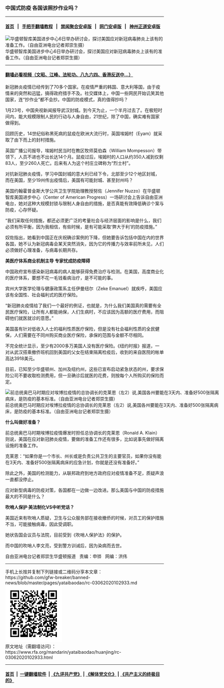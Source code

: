 ### 中国式防疫   各国该照抄作业吗？
------------------------

#### [首页](https://github.com/gfw-breaker/banned-news/blob/master/README.md) &nbsp;&nbsp;|&nbsp;&nbsp; [手把手翻墙教程](https://github.com/gfw-breaker/guides/wiki) &nbsp;&nbsp;|&nbsp;&nbsp; [禁闻聚合安卓版](https://github.com/gfw-breaker/bn-android) &nbsp;&nbsp;|&nbsp;&nbsp; [网门安卓版](https://github.com/oGate2/oGate) &nbsp;&nbsp;|&nbsp;&nbsp; [神州正道安卓版](https://github.com/SzzdOgate/update) 



<div id="headerimg">
 <img alt="华盛顿智库美国进步中心6日举办研讨会，探讨美国应对新冠病毒肺炎上该有的准备工作。（自由亚洲电台记者郑崇生摄）" src="https://www.rfa.org/mandarin/yataibaodao/huanjing/rc-03062020102933.html/1.jpg/@@images/ce5f4910-d9a6-475e-860d-640ede35694d.jpeg" title="华盛顿智库美国进步中心6日举办研讨会，探讨美国应对新冠病毒肺炎上该有的准备工作。（自由亚洲电台记者郑崇生摄）"/>
 <div id="headerimgcontents">
  <div id="headerimgcaption">
   <span>
    华盛顿智库美国进步中心6日举办研讨会，探讨美国应对新冠病毒肺炎上该有的准备工作。（自由亚洲电台记者郑崇生摄）
   </span>
   <!-- zoomattribute -->
  </div>
  <!-- headerimgcaption -->
 </div>
 <!-- headerimagecontents -->
</div>

<hr/>


#### [翻墙必看视频（文昭、江峰、法轮功、八九六四、香港反送中...）](https://github.com/gfw-breaker/banned-news/blob/master/pages/link3.md)

<div id="storytext">
 <div>
  <div class="slot_header">
  </div>
 </div>
 <p>
  新冠肺炎疫情已经传到了70多个国家。在疫情严重的韩国、意大利等国，由于疫情来的突然和迅猛，搞得政府措手不及。社交媒体上，中国一些网民开始讥笑其他国家，连“抄作业”都不会抄。中国的防疫模式，真的值得抄吗？
 </p>
 <p>
  1月23号，中国央视新闻报导武汉封城。到今天为止，一个半月过去了。在极短时间内，能大规模限制人民的行动与人身自由，21世纪，除了中国，确实难有国家做得到。
 </p>
 <p>
  回顾历史，14世纪俗称黑死病的鼠疫在欧洲大流行时，英国埃姆村（Eyam）就采取了由下而上的封村措施。
 </p>
 <p>
  英国广播公司报导，埃姆村民当时在教区牧师莫伯森（William Mompesson）带领下，人员不进也不出长达14个月。鼠疫过后，埃姆村的人口从约350人减到仅剩83人，至少260人死亡。后来有人为这个村庄立碑称为“烈士村”。
 </p>
 <p>
  对抗新冠肺炎疫情，学习中国封城的意大利已经下令，北部至少12个地区封城，而在美国，至少19州传出疫情后，美国有可能封城、甚至封州吗？
 </p>
 <p>
  美国约翰霍普金斯大学公共卫生学院助理教授努佐（Jennifer Nuzzo）在华盛顿智库美国进步中心（Center of American Progress）一场研讨会上告诉自由亚洲电台，她对这种大规模封锁与限制人身自由的措施，是否真能有效降低确诊个案与防疫，心存怀疑。
 </p>
 <p>
  “我们采取任何措施，都还必须更广泛的考量社会与经济层面的影响是什么，我们必须有所平衡，因为我相信，有些时候，是有可能采取‘弊大于利’的防疫措施。”
 </p>
 <p>
  奴佐指出，她看到中国正在庆祝确诊案例的下降，但她要告诉包括中国在内的世界各国，她不认为新冠病毒会某天突然消失，因为它的传播力与效率前所未见，人们必须做好心理准备，与病毒长期共存。
 </p>
 <p>
 </p>
 <p>
 </p>
 <p>
  <b>
   美医疗体系商业机制主导
  </b>
  <b>
  </b>
  <b>
   专家忧成防疫障碍
  </b>
  <b>
  </b>
 </p>
 <p>
  中国政府宣布感染新冠病毒的病人能够获得免费治疗与检测。在美国，高度商业化的医疗体系，要想不花一毛钱看病治疗，是不可能的事。
 </p>
 <p>
  宾州大学医学伦理与健康政策系主任伊曼纽尔（Zeke Emanuel）就疾呼，美国应该有全国性、社会福利式的医疗保险。
 </p>
 <p>
  “新冠肺炎疫情给了我们一个最好的例证，也就是，为什么我们美国真的需要有全民医疗保险，让所有人都能纳保，人们生病时，不应该因为高额的医疗费用，而阻碍他们就医就诊的意愿。”
 </p>
 <p>
  美国虽有针对低收入人士的福利性质医疗保险，但是没有社会福利性质的全民健保，人们需要在不同州购买商业医疗保险，承保的范围与金额不尽相同。
 </p>
 <p>
  不完全统计显示，至少有2000多万美国人没有医疗保险。《纽约时报》报道，一对从武汉搭乘撤侨班机回到美国的父女在结束隔离检疫后，收到的来自医院的帐单高达3918美元。
 </p>
 <p>
  目前，已知至少华盛顿州、加州及纽约州，这些已宣布启动紧急状态的州，要求保险公司不要收取检测费用，但一旦确诊后就医的花费，则按每个人所购买的保险而定。
 </p>
 <p>
  <div class="image-inline captioned" style="width:680px;">
   <div style="width:680px;">
    <img alt="前总统奥巴马时期应对埃博拉疫情的总协调长的克莱恩（左2）说,美国各州要能在3天内、准备好500张隔离病床，是防疫的基本标准。（自由亚洲电台记者郑崇生摄）" src="https://www.rfa.org/mandarin/yataibaodao/huanjing/rc-03062020102933.html/2.jpg" title="前总统奥巴马时期应对埃博拉疫情的总协调长的克莱恩（左2）说,美国各州要能在3天内、准备好500张隔离病床，是防疫的基本标准。（自由亚洲电台记者郑崇生摄）"/>
   </div>
   <div class="image-caption">
    <span style="width:680px;">
     前总统奥巴马时期应对埃博拉疫情的总协调长的克莱恩（左2）说,美国各州要能在3天内、准备好500张隔离病床，是防疫的基本标准。（自由亚洲电台记者郑崇生摄）
    </span>
    <span class="copyright">
    </span>
   </div>
  </div>
 </p>
 <p>
  <b>
   什么叫做好准备？
  </b>
  <b>
  </b>
 </p>
 <p>
  前总统奥巴马时期埃博拉疫情爆发时担任总协调长的克莱恩（Ronald A. Klain）则说，美国在应对新冠肺炎疫情，要做的准备工作还有很多，比如说事先做好隔离设施的准备工作。
 </p>
 <p>
  克莱恩：“如果你是一个市长、州长或是负责公共卫生的主要官员，如果你没有能在3天内、准备好500张隔离病床的应急计划，你就是还没有准备好。”
 </p>
 <p>
  除此之外，美国的检测能力，从联邦政府到地方政府应对疫情准备不足，质疑声浪一直都没停止。
 </p>
 <p>
  应对新型病毒的防疫对策，各国都在一边做一边改进。那么美国与中国的防疫措施最大的不同是什么？
 </p>
 <p>
  <b>
   吹哨人保护 美法制化VS中听党话？
  </b>
 </p>
 <p>
  美国近来有吹哨人质疑，卫生与公众服务部在接收撤侨的时候，对员工的保护措施不当，可能接触病毒，因此受调职。
 </p>
 <p>
  她状告国会议员与法院，目前受到《吹哨人保护法》的保护。
 </p>
 <p>
  而中国的吹哨人李文亮，受到警方训诫后，因为染病而去世。
 </p>
 <p>
 </p>
 <p>
  自由亚洲电台记者郑崇生华盛顿报道   责编：申铧   网编：洪伟
 </p>
</div>

<hr/>
手机上长按并复制下列链接或二维码分享本文章：<br/>
https://github.com/gfw-breaker/banned-news/blob/master/pages/yataibaodao/rc-03062020102933.md <br/>
<a href='https://github.com/gfw-breaker/banned-news/blob/master/pages/yataibaodao/rc-03062020102933.md'><img src='https://github.com/gfw-breaker/banned-news/blob/master/pages/yataibaodao/rc-03062020102933.md.png'/></a> <br/>
原文地址（需翻墙访问）：https://www.rfa.org/mandarin/yataibaodao/huanjing/rc-03062020102933.html


------------------------
#### [首页](https://github.com/gfw-breaker/banned-news/blob/master/README.md) &nbsp;|&nbsp; [一键翻墙软件](https://github.com/gfw-breaker/nogfw/blob/master/README.md) &nbsp;| [《九评共产党》](https://github.com/gfw-breaker/9ping.md/blob/master/README.md#九评之一评共产党是什么) | [《解体党文化》](https://github.com/gfw-breaker/jtdwh.md/blob/master/README.md) | [《共产主义的终极目的》](https://github.com/gfw-breaker/gczydzjmd.md/blob/master/README.md)


<img src='http://gfw-breaker.win/banned-news/pages/yataibaodao/rc-03062020102933.md' width='0px' height='0px'/>